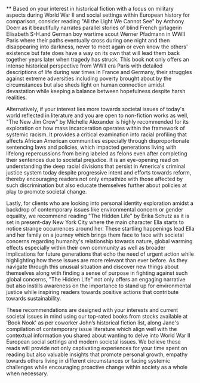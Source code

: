 ** Based on your interest in historical fiction with a focus on military aspects during World War II and social settings within European history for comparison, consider reading "All the Light We Cannot See" by Anthony Doerr as it beautifully narrates parallel stories of blind French girlagerin Elisabeth S-H.and German boy wartime scout Werner Pfadmann in WWII Paris where their paths eventually cross during one night and then disappearing into darkness, never to meet again or even know the others' existence but fate does have a way on its own that will lead them back together years later when tragedy has struck. This book not only offers an intense historical perspective from WWII era Paris with detailed descriptions of life during war times in France and Germany, their struggles against extreme adversities including poverty brought about by the circumstances but also sheds light on human connection amidst devastation while keeping a balance between hopefulness despite harsh realities.

Alternatively, if your interest lies more towards societal issues of today's world reflected in literature and you are open to non-fiction works as well, "The New Jim Crow" by Michelle Alexander is highly recommended for its exploration on how mass incarceration operates within the framework of systemic racism. It provides a critical examination into racial profiling that affects African American communities especially through disproportionate sentencing laws and policies, which impacted generations living with lifelong repercussions from being labeled as felons even after completing their sentences due to societal prejudice. It is an eye-opening read on understanding the deep racial divisions that persist in America's criminal justice system today despite progressive intent and efforts towards reform, thereby encouraging readers not only empathize with those affected by such discrimination but also educate themselves further about policies at play to promote societal change.

Lastly, for clients who are looking into personal identity exploration amidst a backdrop of contemporary issues like environmental concern or gender equality, we recommend reading "The Hidden Life" by Erika Schutz as it is set in present-day New York City where the main character Ella starts to notice strange occurrences around her. These startling happenings lead Ella and her family on a journey which brings them face to face with societal concerns regarding humanity's relationship towards nature, global warming effects especially within their own community as well as broader implications for future generations that echo the need of urgent action while highlighting how these issues are more relevant than ever before. As they navigate through this unusual situation and discover new things about themselves along with finding a sense of purpose in fighting against such global concerns, "The Hidden Life" not only offers an engaging narrative but also instills awareness on the importance to stand up for environmental justice while inspiring readers towards positive actions that contribute towards sustainability.

These recommendations are designed with your interests and current societal issues in mind using our top-rated books from stocks available at 'Book Nook' as per coworker John’s historical fiction list, along Jane's compilation of contemporary issue literature which align well with the contextual information you shared about wanting to delve into World War II European social settings and modern societal issues. We believe these reads will provide not only captivating experiences for your time spent on reading but also valuable insights that promote personal growth, empathy towards others living in different circumstances or facing systemic challenges while encouraging proactive change within society as a whole when necessary.